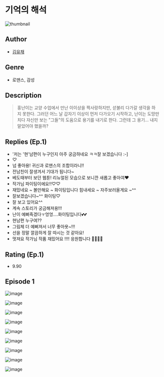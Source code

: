 # 기억의 해석
![thumbnail](https://image-comic.pstatic.net/user_contents_data/challenge_comic/2023/05/23/344528/upload_4064048282193835320_480x623.jpeg)

## Author
- [김유채](https://comic.naver.com/artistTitle?id=344528)

## Genre
- 로맨스, 감성

## Description
> 홍난이는 교양 수업에서 만난 이이상을 짝사랑하지만, 섣불리 다가갈 생각을 하지 못한다. 그러던 어느 날 갑자기 이상이 먼저 다가오기 시작하고, 난이는 도망만 치다 자신만 보는 "그들"의 도움으로 용기를 내기로 한다. 그런데 그 용기... 내지 말았어야 했을까?

## Replies (Ep.1)
- '저는 '현'남편이 누구인지 아주 궁금하네요 ㅋㅋ잘 보겠습니다 :-]
- ♡
- 넘 좋아용! 귀신과 로맨스의 조합이라니!!
- 전남친이 잘생겨서 기대가 됨니다~
- 베도때부터 보던 웹툰! 리뉴얼된 모습으로 보니깐 새롭고 좋아여❤️
- 작가님 파이팅이에요!!♡♡
- 재밌네요 ~ 볼만해요 ~ 화이팅입니다 힘내세요 ~ 자주보러올게요 ~^^
- 잘보겠습니다~^^ 화이팅♡
- 잘 보고 있어요^^
- 계속 스토리가 궁금해져용!!!
- 난이 예뻐죽겠다ㅜ엉엉….화이팅입니다💕💕
- 현남편 누구여??
- 그림체 더 예뻐져서 너무 좋아욧~!!!
- 선을 정말 깔끔하게 잘 따시는 것 같아요!
- 멋져요 작가님 작품 재밌어요 !!!! 응원합니다 🧡👏👏👏

## Rating (Ep.1)
- 9.90

## Episode 1
![image](https://image-comic.pstatic.net/user_contents_data/challenge_comic/2023/05/24/344528/upload_3487253076475404852.jpeg)

![image](https://image-comic.pstatic.net/user_contents_data/challenge_comic/2023/05/24/344528/upload_7148118848367573298.jpeg)

![image](https://image-comic.pstatic.net/user_contents_data/challenge_comic/2023/05/24/344528/upload_3690197625672709986.jpeg)

![image](https://image-comic.pstatic.net/user_contents_data/challenge_comic/2023/05/24/344528/upload_3559312895356974130.jpeg)

![image](https://image-comic.pstatic.net/user_contents_data/challenge_comic/2023/05/24/344528/upload_7089620397416723810.jpeg)

![image](https://image-comic.pstatic.net/user_contents_data/challenge_comic/2023/05/24/344528/upload_3545518413082485303.jpeg)

![image](https://image-comic.pstatic.net/user_contents_data/challenge_comic/2023/05/24/344528/upload_3703706435213353777.jpeg)

![image](https://image-comic.pstatic.net/user_contents_data/challenge_comic/2023/05/24/344528/upload_4134924819583546981.jpeg)

![image](https://image-comic.pstatic.net/user_contents_data/challenge_comic/2023/05/24/344528/upload_3834593412484577329.jpeg)
